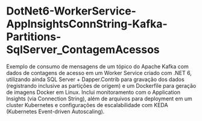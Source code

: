 # DotNet6-WorkerService-AppInsightsConnString-Kafka-Partitions-SqlServer_ContagemAcessos
Exemplo de consumo de mensagens de um tópico do Apache Kafka com dados de contagens de acesso em um Worker Service criado com .NET 6, utilizando ainda SQL Server + Dapper.Contrib para gravação dos dados (registrando inclusive as partições de origem) e um Dockerfile para geração de imagens Docker em Linux. Inclui monitoramento com o Application Insights (via Connection String), além de arquivos para deployment em um cluster Kubernetes e configurações de escalabilidade com KEDA (Kubernetes Event-driven Autoscaling).
